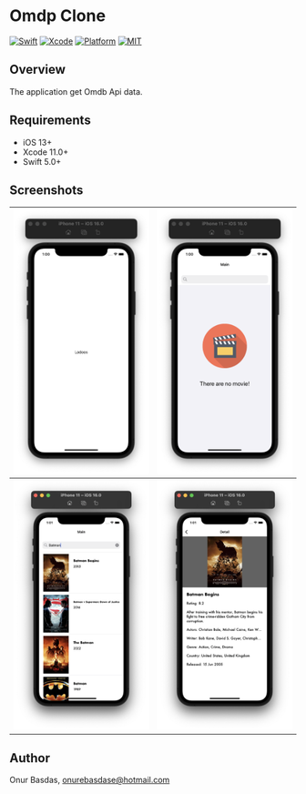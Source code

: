 # Omdp Clone

[![Swift](https://img.shields.io/badge/Swift-5-orange.svg)](https://swift.org)
[![Xcode](https://img.shields.io/badge/Xcode-12.4-blue.svg)](https://developer.apple.com/xcode)
[![Platform](https://img.shields.io/badge/platforms-iOS%20%7C%20-green.svg)](https://github.com/sozman/instagram-clone-swiftUI.git)
[![MIT](https://img.shields.io/badge/licenses-MIT-red.svg)](https://opensource.org/licenses/MIT)

## Overview
The application get Omdb Api data.

## Requirements
* iOS 13+
* Xcode 11.0+
* Swift 5.0+


## Screenshots

| ![Search](images/1.png) | ![HomeDark](images/2.png) | 
|:---:|:---:|
| ![Search](images/3.png) | ![HomeDark](images/4.png) | 


## Author
Onur Basdas, onurebasdase@hotmail.com
